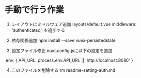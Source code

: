 # 手動で行う作業

1. レイアウトにミドルウェア追加
layouts/default.vue
  middleware: 'authenticated',
  を追加する

2. 依存関係追加
npm install --save vuex-persistedstate

3. 設定ファイル修正
nuxt.config.jsに以下の設定を追加

,env: { API_URL: process.env.API_URL || 'http://localhost:8080' }

4. このファイルを削除する
rm readme-setting-auth.md